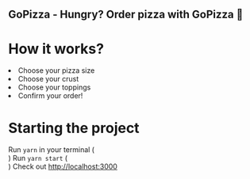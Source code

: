 ## GoPizza - Hungry? Order pizza with GoPizza 🍕

# How it works?
<li>Choose your pizza size</li>
<li>Choose your crust</li>
<li>Choose your toppings</li>
<li>Confirm your order!</li>


# Starting the project
Run `yarn` in your terminal
(<br>)
Run `yarn start`
(<br>)
Check out [http://localhost:3000](http://localhost:3000)



